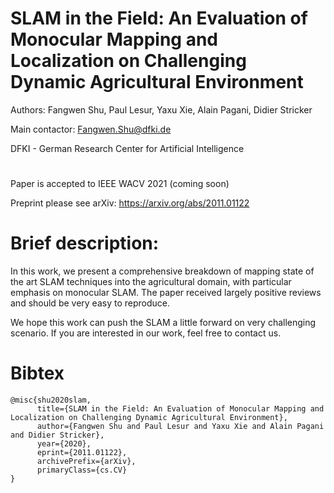# SLAM in the Field: An Evaluation of Monocular Mapping and Localization on Challenging Dynamic Agricultural Environment

Authors: Fangwen Shu, Paul Lesur, Yaxu Xie, Alain Pagani, Didier Stricker

Main contactor: Fangwen.Shu@dfki.de

DFKI - German Research Center for Artificial Intelligence

#

Paper is accepted to IEEE WACV 2021 (coming soon)

Preprint please see arXiv: https://arxiv.org/abs/2011.01122

# Brief description:

In this work, we present a comprehensive breakdown of mapping state of the art SLAM techniques into the agricultural domain, with particular emphasis on monocular SLAM. The paper received largely positive reviews and should be very easy to reproduce.

We hope this work can push the SLAM a little forward on very challenging scenario. If you are interested in our work, feel free to contact us.

# Bibtex

```
@misc{shu2020slam,
      title={SLAM in the Field: An Evaluation of Monocular Mapping and Localization on Challenging Dynamic Agricultural Environment},
      author={Fangwen Shu and Paul Lesur and Yaxu Xie and Alain Pagani and Didier Stricker},
      year={2020},
      eprint={2011.01122},
      archivePrefix={arXiv},
      primaryClass={cs.CV}
}
```

